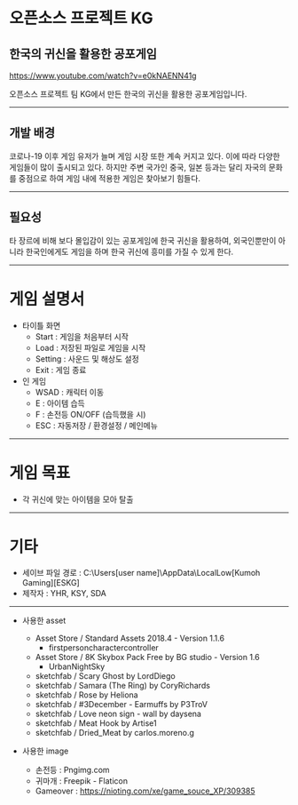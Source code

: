 # 오픈소스 프로젝트 KG
## 한국의 귀신을 활용한 공포게임

https://www.youtube.com/watch?v=e0kNAENN41g

오픈소스 프로젝트 팀 KG에서 만든 한국의 귀신을 활용한 공포게임입니다.



----------------------------------

## 개발 배경

코로나-19 이후 게임 유저가 늘며 게임 시장 또한 계속 커지고 있다. 
이에 따라 다양한 게임들이 많이 출시되고 있다. 하지만 주변 국가인 중국, 일본 등과는 달리 자국의 문화를 중점으로 하여 게임 내에 적용한 게임은 찾아보기 힘들다. 


----------	
	
## 필요성
타 장르에 비해 보다 몰입감이 있는 공포게임에 한국 귀신을 활용하여, 외국인뿐만이 아니라 한국인에게도 게임을 하며 한국 귀신에 흥미를 가질 수 있게 한다. 

-----



# 게임 설명서
  + 타이틀 화면 
	- Start : 게임을 처음부터 시작
	- Load : 저장된 파일로 게임을 시작
	- Setting : 사운드 및 해상도 설정
	- Exit : 게임 종료
  + 인 게임
  	+ WSAD : 캐릭터 이동
  	+ E :  아이템 습득
  	+ F : 손전등 ON/OFF (습득했을 시)
  	+ ESC : 자동저장 / 환경설정 / 메인메뉴

-----


# 게임 목표
+ 각 귀신에 맞는 아이템을 모아 탈출

-----

# 기타
+ 세이브 파일 경로 : C:\Users\[user name]\AppData\LocalLow\[Kumoh Gaming]\[ESKG]
+ 제작자 : YHR, KSY, SDA

----


+ 사용한 asset
  + Asset Store / Standard Assets 2018.4 - Version 1.1.6 
    + firstpersoncharactercontroller
  + Asset Store / 8K Skybox Pack Free by BG studio - Version 1.6
    + UrbanNightSky
  + sketchfab / Scary Ghost by LordDiego
  + sketchfab / Samara (The Ring) by CoryRichards  
  + sketchfab / Rose by Heliona 
  + sketchfab / #3December - Earmuffs by P3TroV
  + sketchfab / Love neon sign - wall by daysena 
  + sketchfab / Meat Hook by Artise1
  + sketchfab / Dried_Meat by carlos.moreno.g
  
+ 사용한 image
  + 손전등 : Pngimg.com
  + 귀마개 : Freepik - Flaticon
  + Gameover : https://nioting.com/xe/game_souce_XP/309385
